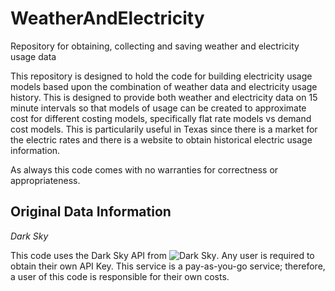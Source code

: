 # WeatherAndElectricity
Repository for obtaining, collecting and saving weather and electricity usage data

This repository is designed to hold the code for building electricity usage models based upon the combination of weather data and electricity usage history.  This is designed to provide both weather and electricity data on 15 minute intervals so that models of usage can be created to approximate cost for different costing models, specifically flat rate models vs demand cost models.  This is particularily useful in Texas since there is a market for the electric rates and there is a website to obtain historical electric usage information.

As always this code comes with no warranties for correctness or appropriateness.

##  Original Data Information

_Dark Sky_

This code uses the Dark Sky API from ![Dark Sky](https://darksky.net/dev/img/attribution/poweredby.png).  Any user is required to obtain their own API Key.  This service is a pay-as-you-go service; therefore, a user of this code is responsible for their own costs.
